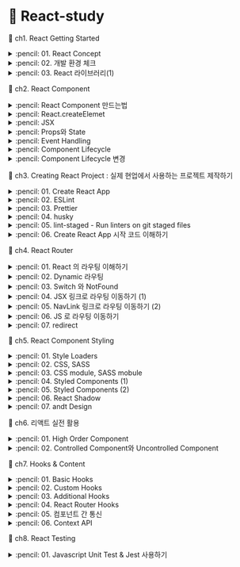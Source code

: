 # :sunflower: React-study

:open_file_folder: ch1. React Getting Started

<details>
<summary> :pencil: 01. React Concept  </summary>
<div markdown="1">

## 01. React Concept

### :pushpin: React 란 무엇일까?

> React 는 사용자 인터페이스(User Interface)를 만들기 위한 Javascript 라이브러리이다. <br>
> React 를 이해하기 위해 DOM(Document Object Model)을 알아야한다. <br>
> DOM 은 자바스크립트에서 HTML에 접근할 수 있도록 요소들을 객체화하여 사용할 수 있도록 한다.<br>
> DOM은 HTML이나 XML 문서의 interface 이다.

### :pushpin: Virtual DOM

가상 DOM은 DOM이 생성되기 전, 이전 상태 값과 수정사항을 비교하여 달라진 부분만 DOM 에게 한번에 전달하여 한번만 렌더링을 진행한다.

### :pushpin: Why virtual DOM?

- DOM 을 직접 제어하는 경우
  - 바뀐 부분만 정확히 바꿔야 한다.
- DOM을 직접 제어하지 않는 경우
  - 가상의 돔 트리를 사용해서,
  - 이전 상태를 비교하여,
  - 바뀐 부분을 찾아내서 자동으로 바꾼다.

### :pushpin: 컴포넌트

- React는 UI를 여러 컴포넌트로 만들어 사용하므로 재사용성이 높다.
- 프로젝트가 복잡해지더라도 코드 유지보수 및 관리에 용이하다.
</div>
</details>

<details>
<summary> :pencil: 02. 개발 환경 체크  </summary>
<div markdown="1">

## 필요한 개발환경

- Node.js
  - installer
  - nvm
- Browser (Chrome)
- Git
- VSCode
</div>
</details>

<details>
<summary> :pencil: 03. React 라이브러리(1)  </summary>
<div markdown="1">

## 리액트가 하는 일

리액트의 핵심 모듈 2개로 리액트가 하는 일 알아보기

### :one: 리액트 컴포넌트 => HTMLElement 연결하기

"만들어진 리액트 컴포넌트"를 실제 HTMLElement에 연결할 때 ReactDOM 라이브러리를 이용한다.

```js
import ReactDOM from "react-dom";
```

### :two: 리액트 컴포넌트 만들기

```js
import React from "react";
```

## 파일 생성 예제

### :one: 프로젝트 시작하기

```
$ npm init -y
$ npx serve
```

### :two: index.html 파일 생성

[CDN 링크](https://reactjs.org/docs/cdn-links.html)
위 사이트에 접속하여 링크를 body 부분에 추가해준다

- index.html

```html
<body>
  <script
    crossorigin
    src="https://unpkg.com/react@18/umd/react.development.js"
  ></script>
  <script
    crossorigin
    src="https://unpkg.com/react-dom@18/umd/react-dom.development.js"
  ></script>
</body>
```

</div>
</details>

:open_file_folder: ch2. React Component

<details>
<summary> :pencil: React Component 만드는법  </summary>
<div markdown="1">

## React Component 만드는법 - 2가지

### class 컴포넌트

```js
import React from "react";

// 정의
class ClassComponent extends React.Component {
  render() {
    // 항상 return 해주어야 한다.
    return <div>Hello</div>;
  }
}

// 사용
ReactDom.render(<ClassComponent />, document.querySelector("#root"));
```

### function 컴포넌트

```js
import React from "react";

// 정의 1
function FunctionComponent() {
  return <div>Hello</div>;
}
// 사용
ReactDOM.render(<FunctionComponent />, document.querySelector("#root"));

// 정의 2
const FunctionComponent = () => <div>Hello</div>;

// 사용
ReactDOM.render(<FunctionComponent />, document.querySelector("#root"));
```

</div>
</details>

<details>
<summary> :pencil: React.createElemet  </summary>
<div markdown="1">

## React.createElemet

사용형태

```js
React.createElemet(
  type, // 태그 이름 문자열 | 리액트 컴포넌트 | React.Fragment
  [props], // 리액트 컴포넌트에 넣어주는 데이터 객체
  [...children] // 자식으로 넣어주는 요소들
);
```

:one: 태그 이름 문자열 type

```html
<div id="root"></div>
<script type="text/javascript">
  ReactDOM.render(
    React.createElement("h1", null, `type 이 "태그 이름 문자열" 입니다.`),
    document.querySelector("#root")
  );
</script>
```

:two: 리액트 컴포넌트 type

```html
<div id="root"></div>
<script type="text/javascript">
  const Component = () => {
    return React.createElement("p", null, `type이 "React 컴포넌트" 입니다.`);
  };

  // <Component></Component> => <Component /> => <p>type이 "React 컴포넌트" 입니다.</p>
  ReactDOM.render(
    React.createElement(Component, null, null),
    document.querySelector("#root")
  );
</script>
```

:three: React.Fragment

```html
<div id="root"></div>
<script type="text/javascript">
  ReactDOM.render(
    React.createElement(
      React.Fragment,
      null,
      `type 이 "React Fragment" 입니다.`
    ),
    document.querySelector("#root")
  );
</script>
```

</div>
</details>

<details>
<summary> :pencil: JSX  </summary>
<div markdown="1">

## JSX

복잡한 코드를 순수하게 실행할 수 있는 자바스크립트로 변환하는 과정이 필요하다.<br>
JSX 문법으로 작성된 코드는 순수한 JavaScript로 컴파일 하여 사용한다. <br>
이는 `babel` 에 의해 진행된다.
[babel 사이트](https://babeljs.io/)
아래의 코드를 추가해주면 자동으로 변환한다.

```html
<script src="https://unpkg.com/@babel/standalone/babel.min.js"></script>

<div id="root"></div>
<script type="text/babel">
  ReactDOM.render(
    <div>
      <div>
        <h1>주제</h1>
        <ul>
          <li>React</li>
          <li>Vue</li>
        </ul>
      </div>
    </div>,
    document.querySelector("#root")
  );
</script>
```

### JSX를 사용하는 이유

- React.createElement VS JSX
  - JSX가 가독성이 엄청 좋음
- babel 과 같은 컴파일 과정에서 문법적 오류를 인지하기 쉬움

### JSX 문법

- 최상위 요소가 하나여야 합니다.
- 최상위 요소 리턴하는 경우, () 로 감싸야 합니다.
- 자식들을 바로 랜더링하고 싶으면, <>자식들</>를 사용합니다. => Fragment
- 자바스크립트 표현식을 사용하려면, {표현식} 를 이용합니다.
- if 문은 사용할 수 없습니다.
  - 삼항 연산자 혹은 &&를 사용합니다.
- style 을 이용해 인라인 스타일링이 가능합니다.
- class 대신 className 을 사용해 class 를 적용할 수 있습니다.
</div>
</details>

<details>
<summary> :pencil: Props와 State  </summary>
<div markdown="1">

## Props와 State

- Props는 컴포넌트 외부에서 컴포넌트에게 주는 데이터 입니다.
- State 는 컴포넌트 내부에서 변경할 수 있는 데이터 입니다.
- 둗다 변경이 발생하면, 랜더가 다시 일어날 수 있습니다.

## Render 함수

Props 와 State 를 바탕으로 컴포넌트를 그립니다. <br>
그리고 Props와 state가 변경되면, 컴포넌트를 다시 그립니다. <br>
컴포넌트를 그리는 방법을 기술하는 함수가 랜더합수 입니다.
![mainpage](img/props.png)

## Props

### :pushpin: 코드로 살펴보기

:one: function Component 이용하기

```html
<div id="root"></div>
<script type="text/babel">
  console.log(React);
  console.log(ReactDOM);

  // {message: '안녕하세요!!!'}
  function Component(props) {
    return (
      <div>
        <h1>{props.message} 이것은 함수로 만든 컴포넌트 입니다.</h1>
      </div>
    );
    // 출력: 안녕하세요!!! 이것은 함수로 만든 컴포넌트 입니다.
  }

  ReactDOM.render(
    <Component message="안녕하세요!!!" />,
    document.querySelector("#root")
  );
</script>
```

:two: class Component 이용하기

```html
<div id="root"></div>
<script type="text/babel">
  console.log(React);
  console.log(ReactDOM);

  class Component extends React.Component {
    render() {
      return (
        <div>
          <h1>{this.props.message} 이것은 클래스로 만든 컴포넌트 입니다.</h1>
        </div>
      );
    }
  }

  ReactDOM.render(
    <Component message="안녕하세요!!" />,
    document.querySelector("#root")
  );
</script>
```

- 기본값 지정해보기 1

```html
<div id="root"></div>
<script type="text/babel">
  console.log(React);
  console.log(ReactDOM);

  class Component extends React.Component {
    render() {
      return (
        <div>
          <h1>{this.props.message} 이것은 클래스로 만든 컴포넌트 입니다.</h1>
        </div>
      );
    }
  }

  Component.defaultProps = {
    message: "기본값",
  };

  ReactDOM.render(<Component />, document.querySelector("#root"));
</script>
```

- 기본값 지정해보기 2

```html
<div id="root"></div>
<script type="text/babel">
  console.log(React);
  console.log(ReactDOM);

  class Component extends React.Component {
    render() {
      return (
        <div>
          <h1>{this.props.message} 이것은 클래스로 만든 컴포넌트 입니다.</h1>
        </div>
      );
    }

    static defaultProps = {
      message: "기본값",
    };
  }

  ReactDOM.render(<Component />, document.querySelector("#root"));
</script>
```

함수에서도 사용 가능하다.

## State

- State 정의 방법 1: 항상 객체 형태로 선언해야함

```html
<div id="root"></div>
<script type="text/babel">
  console.log(React);
  console.log(ReactDOM);

  class Component extends React.Component {
    state = {
      count: 0,
    };
    render() {
      return (
        <div>
          <h1>{this.props.message} 이것은 클래스로 만든 컴포넌트 입니다.</h1>
          <p>{this.state.count}</p>
        </div>
      );
    }

    componentDidMount() {
      // 메서드 재정의
      setTimeout(() => {
        this.setState({
          count: this.state.count + 1,
        });
      }, 1000);
    }

    static defaultProps = {
      message: "기본값",
    };
  }

  ReactDOM.render(
    <Component message="기본값 아님" />,
    document.querySelector("#root")
  );
</script>
```

- State 정의 방법 2

```html
<div id="root"></div>
<script type="text/babel">
  console.log(React);
  console.log(ReactDOM);

  class Component extends React.Component {
    constructor(props) {
      super(props);

      // state 초기화
      this.state = { count: 0 };
    }

    render() {
      return (
        <div>
          <h1>{this.props.message} 이것은 클래스로 만든 컴포넌트 입니다.</h1>
          <p>{this.state.count}</p>
        </div>
      );
    }

    componentDidMount() {
      // 메서드 재정의
      setTimeout(() => {
        // this.setState({
        //     count: this.state.count + 1,
        // });
        this.setState((previousState) => {
          const newState = { count: previousState.count + 1 };
          return newState;
        });
      }, 1000);
    }

    static defaultProps = {
      message: "기본값",
    };
  }

  ReactDOM.render(
    <Component message="기본값 아님" />,
    document.querySelector("#root")
  );
</script>
```

</div>
</details>

<details>
<summary> :pencil: Event Handling  </summary>
<div markdown="1">

## Event Handling

- HTML DOM 에 클릭하면 이벤트가 발생하고, 발생하면 그에 맞는 병경이 일어나도록 해야합니다.
- JSX 에 이벤트를 설정할 수 있습니다.

```js
class Comp extends React.Component {
  render() {
    return (
      <div>
        <button
          onClick={() => {
            console.log("clicked");
          }}
        ></button>
      </div>
    );
  }
}
```

- camelCase 로만 사용할 수 있습니다.
  - onClick, onMouseEnter
- 이벤트에 연결된 자바스트립트 코드는 함수입니다.
  - 이벤트={함수} 와 같이 사용합니다.
- 실제 DOM 요소들에만 사용 가능합니다.
  - 리액트 컴포넌트에 사용하면, 그냥 props로 전달합니다.

### :pushpin: 코드 구현

- 함수로 구현

```html
<script type="text/babel">
  function Component() {
    return (
      <div>
        <button
          onClick={() => {
            console.log("clicked");
          }}
        >
          클릭
        </button>
      </div>
    );
  }

  ReactCOM.render(<Component />, document.querySelector("#root"));
</script>
```

- class로 구현

```html
<script type="text/babel">
  class Component extends React.Component {
    state = {
      count: 0,
    };
    render() {
      return (
        <div>
          <p>{this.state.count}</p>
          <button
            // onMouseEnter
            onClick={() => {
              console.log("clicked");
              this.setState((state) => ({
                ...state,
                count: state.count + 1,
              }));
            }}
          >
            클릭
          </button>
        </div>
      );
    }
  }

  ReactCOM.render(<Component />, document.querySelector("#root"));
</script>
```

- 위 코드 `method` 로 분리하기 1

```html
<script type="text/babel">
  class Component extends React.Component {
    state = {
      count: 0,
    };
    constructor(props) {
      super(props);

      this.click = this.click.bind(this);
    }
    render() {
      return (
        <div>
          <p>{this.state.count}</p>
          <button onClick={this.click}>클릭</button>
        </div>
      );
    }
    click() {
      console.log("clicked");
      this.setState((state) => ({
        ...state,
        count: state.count + 1,
      }));
    }
  }

  ReactCOM.render(<Component />, document.querySelector("#root"));
</script>
```

- 위 코드 `method` 로 분리하기 2

```html
<script type="text/babel">
  class Component extends React.Component {
    state = {
      count: 0,
    };
    render() {
      return (
        <div>
          <p>{this.state.count}</p>
          <button onClick={this.click}>클릭</button>
        </div>
      );
    }
    click = () => {
      console.log("clicked");
      this.setState((state) => ({
        ...state,
        count: state.count + 1,
      }));
    };
  }

  ReactCOM.render(<Component />, document.querySelector("#root"));
</script>
```

</div>
</details>

<details>
<summary> :pencil: Component Lifecycle  </summary>
<div markdown="1">

## Component Lifecycle

리액트 컴포넌트는 탄생부터 죽음까지 여러지점에서 개발자가 작업이 가능하도록 메서드를 오버라이딩 할 수 있게 해준다.

### :one: Component 생성 및 마운트

- constructor
- componentWillMount
- render(최초 렌더)
- componentDidMount

```html
<script type="text/babel">
  class App extends React.component {
    state = {
      age: 23,
    };
    constructor(props) {
      super(props);

      console.log("constructor", props);
    }
    render() {
      console.log("render");
      return (
        <div>
          <h2>
            Hello {this.props.name} - {this.state.age}
          </h2>
        </div>
      );
    }
    componentWillMount() {
      console.log("componentWillMount");
    }
    conmonentDidMount() {
      console.log("componentDidMount");

      setInterval(() => {
        console.log("setInterval");
        this.setState((state) => ({ ...state, age: state.age }));
      }, 1000);
    }
  }

  ReactDOM.render(<App name="Mark" />, document.querySelector("#root"));
</script>
```

### :two: Component props, state 변경

- componentWillReceiveProps
  - props 를 새로 지정했을 때 바로 호출됩니다.
  - 여기는 state 의 변경에 반응하지 않습니다.
    - 여기서 props 의 값에 따라 state 를 변경해야 한다면,
      - setState 를 이용해 state 를 변경합니다.
      - 그러면 다음 이벤트로 각각 가는 것이 아니라 한번에 변경됩니다.
- shouldComponentUpdate
  - props 만 변경되어도 실행됩니다.
  - state 만 변경되어도 실행됩니다.
  - props & state 둘다 변경되어도 실행됩니다.
  - newProps 와 new State 를 인자로 해서 호출합니다.
  - return type 이 boolean 입니다.
    - true 면 render
    - false 면 render 가 호출되지 않습니다.
    - 이 함수를 구현하지 않으면, 디폴트는 true 입니다.
- componentWillUpdate
  - 컴포넌트가 재 렌더링 되기 직접에 불립니다.
  - 여기선 setState 같은 것을 사용하면 안됩니다.
- <b>render</b>
- componentDidUpdate
  - 컴포넌트가 재 렌더링을 마치면 불립니다.

```html
<script type="text/babel">
  class App extends React.component {
    state = {
      age: 23,
    };
    interval = 0;
    constructor(props) {
      super(props);

      console.log("constructor", props);
    }
    render() {
      console.log("render");
      return (
        <div>
          <h2>
            Hello {this.props.name} - {this.state.age}
          </h2>
        </div>
      );
    }
    componentWillMount() {
      console.log("componentWillMount");
    }
    conmonentDidMount() {
      console.log("componentDidMount");

      this.interval = setInterval(() => {
        // console.log("setInterval");
        this.setState((state) => ({ ...state, age: state.age }));
      }, 1000);
    }
    componentWillReceiveProps() {
      console.log("componentWillReceiveProps", nextProps);
    }
    shouldComponentUpdate() {
      console.log("shouldComponentUpdate", nextProps, nextState);

      return true;

      // return 을 해주어야 한다.
      // return true; 함수가 끝나면 바로 render 할 준비를 한다.
      // return false; 다음 단계로 넘어가지 않기 때문에 render를 하지 않는다. 그러므로 false 를 해놓으면 효율적으로 render를 처리할 수 있다.
    }
    componentWillUpdate(nextProps, nextState) {
      console.log("componentWillUpdate", nextProps, nextState);
    }

    // render 가 시작
    componentDidUpdate(prevProps, prevState) {
      console.log("componentDidUpdate", prevProps, prevState);
    }

    componentWillUnmpunt() {
      clearInterval(this.interval);
    }
  }

  ReactDOM.render(<App name="Mark" />, document.querySelector("#root"));
</script>
```

### :three: Component 언마운트

- componentWillUnmpunt

</div>
</details>

<details>
<summary> :pencil: Component Lifecycle 변경 </summary>
<div markdown="1">

### :one: Component 생성 및 마운트

- construtcor
- ~~componentWillMound~~ => getDerivedStateFromProps
- render
- componentDidMount

### :two: Component props, state 변경

- ~~componentWillReceiveProps~~ => getDerivedStateFromProps
- shouldComponentUpdate
- render
- ~~componentWillUpdate~~ => getSnapshotBeforeUpdate
- componentDidUpdate

```html
<script type="text/babel">
  const i = 0;
  class Appp extends React.Component {
      state = { list: [] };

      render() {
          return (
              <div id="list" style={{height: 100, overflow: "scroll"}}>
                  {this.state.lsit.map((i) => {
                      return <div>{i}</div>
                  })}
              </div>
          );
      }

      componentDidMount() {
          setInterval(() => {
              this.setState((state) => ({
                  list: [..state.list, i++],
              }));
          }, 1000);
      }

      getSnapshotBeforUpdate(prevProps, prevState) {
          if(prevState.list.length === this.state.list.length) return null; // 차이가 있으면 저장할 필요 없음
          const list = document.querySelector('#list');
          return list.scrollHeight - list.scrollTop; // snap 샷으로 저장해줌
      }

      componentDidUpdate(prevProps, prevState, snapshot) {
          console.log(snapshot); // list.scrollHeight - list.scrollTop 결과값 출력
          if (snapshot === null) return;
          const list = document.querySelector('#list');
          list.scrollTop = list.scrollHeight - snapshot; // 마지막 내용이 업데이트 되면 스크롤이 자동으로 내려감
      }
  }

  ReactDOM.render(<App name="Mark" />, document.querySelector('#root'));
</script>
```

### :pushpin: component 에러 캐치

- componentDidCatch

```html
<script type="text/babel">
  const i = 0;
  class Appp extends React.Component {
    state = {
      hasError: false,
    };
    render() {
      if (this.state.hasError) {
        return <div>예상치 못한 에러가 발생했습니다.</div>;
      }
      return <WebService />;
    }

    // WebService 에서 에러가 발생하는 것을 알아차리는 곳
    componentDidCatch(error, info) {
      this.setState({ hasError: true });
    }
  }

  ReactDOM.render(<App name="Mark" />, document.querySelector("#root"));
</script>
```

</div>
</details>

:open_file_folder: ch3. Creating React Project : 실제 현업에서 사용하는 프로젝트 제작하기

<details>
<summary> :pencil: 01. Create React App  </summary>
<div markdown="1">

## 사이트 접속하기

[CRA](https://create-react-app.dev)

- Facebook 의 오픈소스 이다.
- React 도 facebook 에서 시작했다.
- 그러므로 공식적인 tool 이라고 봐도 무방하다.
  ![mainpage](img/CRA.png)

## 명령어 살펴보기

### npx

npm 5.2.0 이상부터 함께 설치된 커맨드라인 명령어

## 프로젝트 시작하기

### :one: 프로젝트 만들기

- node 기반의 프로젝트를 생성한다.

```
npx create-react-app 프로젝트 이름
```

```
npx create-react-app tic-tac-toe
```

### :two: 프로젝트 접속

- 프로젝트 생성 후 사이트로 확인하면 기본 세팅된 페이지가 나온다.

```
npm start
```

![react start](img/ReactStart.png)

### :three:

작업을 다 끝냈다면 최종적으로 배포할 준비를 해야한다.<br>

### npm start

- react-scripts start
- Starting the development server...

### npm run build

- react-scripts build
- Creacting an optimized production build...

```
npm run build
```

이 코드를 사용하면 컴파일을 실행하게 된다. <br>
컴파일 후 새로운 파일을 만들어 작은 파일로 관리한다.<br>
생성된 파일을 실행하려면 아래의 코드를 사용하면 된다.<br>

### npm install server -g

- server 라는 패키지를 전역으로 설치합니다.
- server 명령어를 -s 옵션으로 build 폴더를 지정하여 실행합니다.
  - -s 옵션은 어떤 라우팅으로 요청해도 index.html 을 응답하도록 합니다.

```
npm install server -g
server -s build
```

```
npx serve -s build
```

개발 모드와 똑같은 결과로 사이트에 출력될 것이다.<br>
다만, 코드가 간단하게 작성되어 있다는 차이점이 있다.<br>
개발할 때 코드를 수정하면 자동으로 build 가 수정된다.<br>

### npm test

- react-scripts test
- Jest 를 통해 test code 를 실햅합니다.

```
npm test
```

creact-react-app 을 사용하지 않기 위해서는 아래의 코드를 comand 창에 입력한다.<br>

### npm run eject

- react-scripts eject

```
npm run eject
```

eject 를 이용하면, cra 로 만든 프로젝트에서 cra를 제거한다. <br>
이는 돌이킬 수 없기 때문에 결정하기 전에 신중해야 한다.<br>
보통 cra 내에서 해결이 안되는 설정을 추가해야할 때 한다.

- react-scripts 는 사라집니다.
- 드러내지 않고 cra 에 의해 사용되던 각종 패키지가 package.json 에 나타난다.
- Jest, Babel, ESLint 설정이 추가된다.
- 각종 설정 파일이 config 폴더에 생성된다.
</div>
</details>

<details>
<summary> :pencil: 02. ESLint  </summary>
<div markdown="1">

## ESLint

creact app 으로 설치하면 기본적으로 설치된다. <br>
ESLint 는 react 프로젝트에서만 사용하는 것이 아니라 모든 js 프로젝트에서 사용된다.

## ESLint test

### :one: 기본 개념

```
$ mkdir eslint-test
$ cd .\eslint-test\
$ npm init -y
$ npm i eslint -D // 라이브러리 설치
$ npx eslint --init // 설치된 eslint 초기화
```

.eslintrc.js 파일이 생기는 것을 확인할 수 있다.

- "rules" 부분에 추가하고자 하는 내용을 추가한다.
- 홈페이지에 확인하면 더 많은 기능이 있다.

```js
module.exports = {
  env: {
    browser: true,
    es2021: true,
  },
  extends: "eslint:recommended",
  overrides: [],
  parserOptions: {
    ecmaVersion: "latest",
  },
  rules: {
    semi: ["error", "always"], // 세미콜론을 안찍으면 문제가 생김
  },
};
```

위의 코드를 적고 제대로 동작하는지 확인하려면 아래의 코드를 실행한다.

```
npx eslint index.js
```

오류가 발생했을 때 코드를 고치고 싶다면 아래의 명령어를 사용하면 된다.

```
npx eslint index.js --fix
```

### :two: create react 로 설치된 프로젝트에서의 사용법

### :pushpin: package.json

- .eslintrc.js 파일의 항목들이 아래의 코드로 작성되어 들어간다.

```json
  "eslintConfig": {
    "extends": [
      "react-app",
      "react-app/jest"
    ]
  },
```

내용을 추가하고 싶은 경우 rules 를 추가해주면 된다.

```json
  "eslintConfig": {
    "extends": [
      "react-app",
      "react-app/jest"
    ],
    "rules": {
        "semi": ["error", "always"],
    }
  },
```

</div>
</details>

<details>
<summary> :pencil: 03. Prettier  </summary>
<div markdown="1">

## Prettier

<b>An opinionated code formatter</b><br>
Prettier 에서 불필요하거나, Prettier 와 충돌할 수 있는 모든 규칙은 끈다. <br>
이 구성은 규칙을 끄기만 하기 때문에 다른 설정과 함께 사용하는 것이 좋다.

## Prettier test

```
$ mkdir prettier-test
$ cd .\prettier-test\
$ npm init -y
$ npm i prettier -D
```

### :pushpin: index.js

```js
console.log("Hello");
```

### :pushpin: cmd

- 코드가 잘못된 경우 올바른 코드를 알려준다.

```
npx prettier index.js
// 결과: console.log("Hello");
```

- 아래의 코드를 실행하면 자동으로 변환해준다.

```
npx prettier index.js --write
```

</div>
</details>

<details>
<summary> :pencil: 04. husky  </summary>
<div markdown="1">

## husky

- Git hooks made easy

## husky test

### cmd

```
$ mkdir husky-test
$ cd .\husky-test\
$ npm init -y
$ git init
$ npm i husky -D
$ npx husky install
```

### package.json

아래의 코드와 같이 수정하기

```json
{
  "name": "husky-test",
  "version": "1.0.0",
  "description": "",
  "main": "index.js",
  "scripts": {
    "prepare": "husky install",
    "test": "echo \"Error: no test specified\" && exit 1"
  },
  "keywords": [],
  "author": "",
  "license": "ISC",
  "devDependencies": {
    "husky": "^8.0.1"
  }
}
```

### cmd

```
$ npx husky add .husky/pre-commit "npm test"
```

이렇듯 husky 를 사용하면 commit 이 되기 직전에 모든 코드를 살펴볼 수 있다.

</div>
</details>

<details>
<summary> :pencil: 05. lint-staged - Run linters on git staged files </summary>
<div markdown="1">

## lint-staged

### cmd

```
$ cd tic-tac-toe/
$ npm i husky -D
$ npx husky install
```

### package.json

```json
    "scripts": {
        "prepare": "husky install",
        "start": "react-scripts start",
        "build": "react-scripts build",
        "test": "react-scripts test",
        "eject": "react-scripts eject"
    },
    "lint-staged": {
        "**/*.js": [
        "eslint --fix",
        "prettier --write",
        "git add"
        ]
    },
```

### cmd

```
$ npx husky add .husky/pre-commit "lint-staged"
$ npm i lint-staged -D
$ npm i prettier -D
```

</div>
</details>

<details>
<summary> :pencil: 06. Create React App 시작 코드 이해하기 </summary>
<div markdown="1">

[ReactDevelopTools 설치](https://chrome.google.com/webstore/detail/react-developer-tools/fmkadmapgofadopljbjfkapdkoienihi?hl=ko)

</div>
</details>

:open_file_folder: ch4. React Router

<details>
<summary> :pencil: 01. React 의 라우팅 이해하기 </summary>
<div markdown="1">

## SPA

### Single Page Application

![spa](img/spa.png)

- 서버로부터 전체를 받아온 후에 browser 에서 어떤걸 받아올지 결정한다.
- 서버로부터 각각의 페이지를 요청하는 것과 다르게 한번에 받아오고 url 에서 필요한 부분만 보여준다.

### SPA 라우팅 과정

1. 브라우저에서 최초에 '/' 경로로 요청하면,
2. React Web App 을 내려준다.
3. 내려받은 React App 에서 '/' 경로에 맞는 컴포넌트를 보여준다.
4. React App 에서 다른 페이지로 이동하는 동작을 수행하면,
5. 새로운 경로에 맞는 컴포넌트를 보여준다.

<br>
이러한 일을 해주는 패키지가 <b>react router</b>이다.

### 설치방법

```
npm i react-router-dom
```

- cra 에 기본 내장된 패키지가 아니다.
- react-router-dom 은 facebook 의 공시 패키지는 아니다.
- 가장 대표적인 라우팅 패키지이다.

### 프로젝트 시작하기

```
$ npx create-react-app react-router-example
$ cd react-router-example/
$ npm install react-router-dom
```

### src/App.js

```js
import { BrowserRouter, Route } from "react-router-dom";
import Home from "./pages/Home";
import Profile from "./pages/Profile";
import About from "./pages/About";

function App() {
  return (
    <BrowserRouter>
      <Route path="/" exact component={Home} />
      <Route path="/profile" component={Profile} />
      <Route path="/about" component={About} />
    </BrowserRouter>
  );
}

export default App;
```

- Route 컴포넌트에 경로(path) 와 컴포넌트(componet) 를 성정하여 나열해준다.
- BrowserRouter 로 Route 들을 감싸준다.
- 브라우저에서 요청한 경로에 Route 의 path 가 들어있으면 해당 component 를 보여준다.

### 에러가 발생하여 출력이 안 될 경우

<b>버전 수정하기</b>

```
npm install react-router-dom@5.3.0
```

</div>
</details>

<details>
<summary> :pencil: 02. Dynamic 라우팅 </summary>
<div markdown="1">

## Dynamic 라우팅

동적으로 처리하여 component 보여주기

### /scr/App.js

```js
import { BrowserRouter, Route } from "react-router-dom";
import Home from "./pages/Home";
import Profile from "./pages/Profile";
import About from "./pages/About";

function App() {
  return (
    <BrowserRouter>
      <Route path="/" exact component={Home} />
      <Route path="/profile" exact component={Profile} />
      <Route path="/profile/:id" component={Profile} />
      <Route path="/about" component={About} />
    </BrowserRouter>
  );
}

export default App;
```

### /src/Profile.jsx

```jsx
export default function Profile(props) {
  const id = props.match.params.id;
  console.log(id, typeof id);
  // typeof id = string
  return (
    <div>
      <h2>Profile 페이지입니다.</h2>
      {id && <p>id 는 {id} 입니다.</p>}
    </div>
  );
}
```

## ?key/value

### :one: 브라우저에 내장되어 있는 객체로 접근하기

#### About.js

```js
export default function About(props) {
  console.log(props);
  const searchParams = props.location.search;
  console.log(searchParams);
  const obj = new URLSearchParams(searchParams);
  console.log(obj.get("name"));
  return <div>About 페이지입니다.</div>;
}
```

### :two: 라이브러리 사용하기

#### comand

```
npm  i query-string
```

#### About.jsx

```jsx
import queryString from "query-string";

export default function About(props) {
  const searchParams = props.location.search;
  console.log(searchParams);
  const query = queryString.parse(searchParams);
  console.log(query);
  return (
    <div>
      <h2>About 페이지입니다.</h2>
      {query.name && <p>name 은 {query.name} 입니다.</p>}
    </div>
  );
}
```

</div>
</details>

<details>
<summary> :pencil: 03. Switch 와 NotFound </summary>
<div markdown="1">

## Switch

- 여러 Route 중 순서대로 먼저 맞는 하나만 보여준다.
- exact 를 뺄 수 있는 로직을 만들 수 있다.
- 가장 마지막에 어디 path 에도 맞지 않으면 보여지는 컴포넌트를 설정하여, "Not Found" 페이지를 만들 수 있다.

### App.js

```js
import { BrowserRouter, Route, Switch } from "react-router-dom";
import Home from "./pages/Home";
import Profile from "./pages/Profile";
import About from "./pages/About";
import NotFound from "./pages/NotFound.jsx";

function App() {
  return (
    <BrowserRouter>
      <Switch>
        <Route path="/profile/:id" component={Profile} />s
        <Route path="/profile" component={Profile} />
        <Route path="/about" component={About} />
        <Route path="/" exact component={Home} />
        <Route component={NotFound} />
      </Switch>
    </BrowserRouter>
  );
}

export default App;
```

### NotFound.jsx

```jsx
export default function NotFound() {
  return <div>페이지를 찾을 수 없습니다.</div>;
}
```

</div>
</details>

<details>
<summary> :pencil: 04. JSX 링크로 라우팅 이동하기 (1) </summary>
<div markdown="1">

# JSX 링크로 라우팅 이동하기

리액트 애플리케이션 내부에서 이동하는 벙법

## 원래 코드

```js
import { BrowserRouter, Route, Switch, Link } from "react-router-dom";
import Home from "./pages/Home";
import Profile from "./pages/Profile";
import About from "./pages/About";
import NotFound from "./pages/NotFound.jsx";

function App() {
  return (
    <BrowserRouter>
      <a href="/">Home</a>
      <Switch>
        <Route path="/profile/:id" component={Profile} />
        <Route path="/profile" component={Profile} />
        <Route path="/about" component={About} />
        <Route path="/" exact component={Home} />
        <Route component={NotFound} />
      </Switch>
    </BrowserRouter>
  );
}

export default App;
```

## Link 사용

- 새로고침 안함

```js
import { BrowserRouter, Route, Switch, Link } from "react-router-dom";
import Home from "./pages/Home";
import Profile from "./pages/Profile";
import About from "./pages/About";
import NotFound from "./pages/NotFound.jsx";

function App() {
  return (
    <BrowserRouter>
      <Link to="/">Home</Link>
      <Switch>
        <Route path="/profile/:id" component={Profile} />
        <Route path="/profile" component={Profile} />
        <Route path="/about" component={About} />
        <Route path="/" exact component={Home} />
        <Route component={NotFound} />
      </Switch>
    </BrowserRouter>
  );
}

export default App;
```

## Link 사용 - 안에서 여러 경로 이용

### src/App.js

```js
import { BrowserRouter, Route, Switch } from "react-router-dom";
import Home from "./pages/Home";
import Profile from "./pages/Profile";
import About from "./pages/About";
import NotFound from "./pages/NotFound";
import Links from "./components/Links";

function App() {
  return (
    <BrowserRouter>
      <Links />
      <Switch>
        <Route path="/profile/:id" component={Profile} />
        <Route path="/profile" component={Profile} />
        <Route path="/about" component={About} />
        <Route path="/" exact component={Home} />
        <Route component={NotFound} />
      </Switch>
    </BrowserRouter>
  );
}

export default App;
```

### src/components/Links.jsx

```jsx
import { Link } from "react-router-dom";

export default function Links() {
  return (
    <ul>
      <li>
        <Link to="/">Home</Link>
      </li>
      <li>
        <Link to="/profile">Profile</Link>
      </li>
      <li>
        <Link to="/profile/1">Profile/1</Link>
      </li>
      <li>
        <Link to="/about">About</Link>
      </li>
      {/* <li>
        <Link to="/about?name=mark">About?name=mark</Link>
      </li> */}
    </ul>
  );
}
```

</div>
</details>

<details>
<summary> :pencil: 05. NavLink 링크로 라우팅 이동하기 (2) </summary>
<div markdown="1">

## NavLink 링크로 라우팅 이동하기

- import {NavLink} from 'react-router-dom';
- activeClassName, activeStyle 처럼 active 상태에 대한 스타일 지정이 가능하다.
- Route 의 path 처럼 동작하기 때문에 exact 가 있다.

### src/App.js

```js
import { BrowserRouter, Route, Switch } from "react-router-dom";
import Home from "./pages/Home";
import Profile from "./pages/Profile";
import About from "./pages/About";
import NotFound from "./pages/NotFound";
import Links from "./components/Links";
import NavLinks from "./components/NavLinks";

function App() {
  return (
    <BrowserRouter>
      <Links />
      <NavLinks />
      <Switch>
        <Route path="/profile/:id" component={Profile} />
        <Route path="/profile" component={Profile} />
        <Route path="/about" component={About} />
        <Route path="/" exact component={Home} />
        <Route component={NotFound} />
      </Switch>
    </BrowserRouter>
  );
}

export default App;
```

### src/component/NavLinks.jsx

```jsx
import { NavLink } from "react-router-dom";

const activeStyle = { color: "green" };

export default function NavLinks() {
  return (
    <ul>
      <li>
        <NavLink to="/" exact activeStyle={activeStyle}>
          Home
        </NavLink>
      </li>
      <li>
        <NavLink to="/profile" exact activeStyle={activeStyle}>
          Profile
        </NavLink>
      </li>
      <li>
        <NavLink to="/profile/1" activeStyle={activeStyle}>
          Profile/1
        </NavLink>
      </li>
      <li>
        <NavLink
          to="/about"
          activeStyle={activeStyle}
          isActive={(match, location) => {
            console.log(location);
            return match !== null && location.search === "";
          }}
        >
          About
        </NavLink>
      </li>
      <li>
        <NavLink
          to="/about?name=mark"
          activeStyle={activeStyle}
          isActive={(match, location) => {
            console.log(location);
            return match !== null && location.search === "?name=mark";
          }}
        >
          About?name=mark
        </NavLink>
      </li>
    </ul>
  );
}
```

</div>
</details>

<details>
<summary> :pencil: 06. JS 로 라우팅 이동하기 </summary>
<div markdown="1">

## :one:

아래의 코드를 사용할 경우 하위에 함수가 있을 때 오류가 발생할 수 있다.

### App.js

```js
import { BrowserRouter, Route, Switch } from "react-router-dom";
import Home from "./pages/Home";
import Profile from "./pages/Profile";
import About from "./pages/About";
import NotFound from "./pages/NotFound";
import Links from "./components/Links";
import NavLinks from "./components/NavLinks";
import Login from "./pages/Login";

function App() {
  return (
    <BrowserRouter>
      <Links />
      <NavLinks />
      <Switch>
        <Route path="/login" component={Login} />
        <Route path="/profile/:id" component={Profile} />
        <Route path="/profile" component={Profile} />
        <Route path="/about" component={About} />
        <Route path="/" exact component={Home} />
        <Route component={NotFound} />
      </Switch>
    </BrowserRouter>
  );
}

export default App;
```

### Login.jsx

```jsx
import LoginButton from "../components/LoginButton";
export default function Login(props) {
  return (
    <div>
      <h2>Login 페이지 입니다.</h2>
      <LoginButton {...props} />
    </div>
  );
}
```

### LoginButton.jsx

```jsx
export default function LoginButton(props) {
  console.log(props);
  function login() {
    setTimeout(() => {
      props.history.push("/");
    }, 1000);
  }
  return <button onClick={login}>로그인하기</button>;
}
```

## :two: props 사용하지 않고 구현 - HOC 사용하기

위에서 발생하는 문제를 해결할 수 있다.

### Login.jsx

```jsx
import LoginButton from "../components/LoginButton";
export default function Login() {
  return (
    <div>
      <h2>Login 페이지 입니다.</h2>
      <LoginButton />
    </div>
  );
}
```

### LoginButton.jsx

```jsx
import { withRouter } from "react-router-dom";

export default withRouter(function LoginButton(props) {
  console.log(props);
  function login() {
    setTimeout(() => {
      props.history.push("/");
    }, 1000);
  }
  return <button onClick={login}>로그인하기</button>;
});
```

</div>
</details>

<details>
<summary> :pencil: 07. redirect </summary>
<div markdown="1">

## Redirect

```js
import { Redirect } from "react-router-dom";

// jsx
<Redirect to="" />;
```

## 코드로 살펴보기

### App.js

```js
import { BrowserRouter, Redirect, Route, Switch } from "react-router-dom";
import Home from "./pages/Home";
import Profile from "./pages/Profile";
import About from "./pages/About";
import NotFound from "./pages/NotFound";
import Links from "./components/Links";
import NavLinks from "./components/NavLinks";
import Login from "./pages/Login";

const isLogin = false;

function App() {
  return (
    <BrowserRouter>
      <Links />
      <NavLinks />
      <Switch>
        <Route
          path="/login"
          render={() => (isLogin ? <Redirect to="/" /> : <Login />)}
        />
        <Route path="/profile/:id" component={Profile} />
        <Route path="/profile" component={Profile} />
        <Route path="/about" component={About} />
        <Route path="/" exact component={Home} />
        <Route component={NotFound} />
      </Switch>
    </BrowserRouter>
  );
}

export default App;
```

</div>
</details>

:open_file_folder: ch5. React Component Styling

<details>
<summary> :pencil: 01. Style Loaders </summary>
<div markdown="1">

## Style Loaders

- babel config: 어떤 문법을 번역할건지 설정
- wepack: 파일 확장자에 맞는 loader 에게 위임

### 프로젝트 시작하기

```
$ npx create-react-app style-loaders-example
$ cd style-loaders-example/
```

### config/webpack.comfig.js 생성

```
$ npm run eject
```

## CSS (webpack.config.js)

```js
// "postcss" loader applies autoprefixer to our CSS.
// "css" loader resolves paths in CSS and adds assets as dependencies.
// "style" loader turns CSS into JS modules that inject <style> tags.
// In production, we use MiniCSSExtractPlugin to extract that CSS
// to a file, but in development "style" loader enables hot editing
// of CSS.
// By default we support CSS Modules with the extension .module.css
{
  test: cssRegex,
  exclude: cssModuleRegex,
  use: getStyleLoaders({
    importLoaders: 1,
    sourceMap: isEnvProduction
      ? shouldUseSourceMap
      : isEnvDevelopment,
    modules: {
      mode: 'icss',
    },
  }),
  // Don't consider CSS imports dead code even if the
  // containing package claims to have no side effects.
  // Remove this when webpack adds a warning or an error for this.
  // See https://github.com/webpack/webpack/issues/6571
  sideEffects: true,
},
```

<br>

```js
import "./App.css";
```

## CSS Module (webpack.config.js)

```js
// Adds support for CSS Modules (https://github.com/css-modules/css-modules)
// using the extension .module.css
{
  test: cssModuleRegex,
  use: getStyleLoaders({
    importLoaders: 1,
    sourceMap: isEnvProduction
      ? shouldUseSourceMap
      : isEnvDevelopment,
    modules: {
      mode: 'local',
      getLocalIdent: getCSSModuleLocalIdent,
    },
  }),
},
```

<br>

```js
import styles from "./App.modules.css";
```

## Sass (webpack.config.js)

```js
// Opt-in support for SASS (using .scss or .sass extensions).
// By default we support SASS Modules with the
// extensions .module.scss or .module.sass
{
  test: sassRegex,
  exclude: sassModuleRegex,
  use: getStyleLoaders(
    {
      importLoaders: 3,
      sourceMap: isEnvProduction
        ? shouldUseSourceMap
        : isEnvDevelopment,
      modules: {
        mode: 'icss',
      },
    },
    'sass-loader'
  ),
  // Don't consider CSS imports dead code even if the
  // containing package claims to have no side effects.
  // Remove this when webpack adds a warning or an error for this.
  // See https://github.com/webpack/webpack/issues/6571
  sideEffects: true,
},
```

<br>

```js
import "./App.scss";
import "./App.sass";
```

## Sass Module (webpack.config.js)

```js
// Adds support for CSS Modules, but using SASS
// using the extension .module.scss or .module.sass
{
  test: sassModuleRegex,
  use: getStyleLoaders(
    {
      importLoaders: 3,
      sourceMap: isEnvProduction
        ? shouldUseSourceMap
        : isEnvDevelopment,
      modules: {
        mode: 'local',
        getLocalIdent: getCSSModuleLocalIdent,
      },
    },
    'sass-loader'
  ),
},
```

<br>

```js
import styles from "./App.module.scss";
import styles from "./App.module.sass";
```

</div>
</details>

<details>
<summary> :pencil: 02. CSS, SASS </summary>
<div markdown="1">

## CSS, SASS

### App.css

```css
.App {
  text-align: center;
}

.App .logo {
  height: 40vmin;
  pointer-events: none;
}

@media (prefers-reduced-motion: no-preference) {
  .App .logo {
    animation: App-logo-spin infinite 20s linear;
  }
}

.App .header {
  background-color: #282c34;
  min-height: 100vh;
  display: flex;
  flex-direction: column;
  align-items: center;
  justify-content: center;
  font-size: calc(10px + 2vmin);
  color: white;
}

.App .link {
  color: #61dafb;
}

@keyframes App-logo-spin {
  from {
    transform: rotate(0deg);
  }
  to {
    transform: rotate(360deg);
  }
}
```

### App.scss

```scss
.App {
  text-align: center;

  .logo {
    height: 40vmin;
    pointer-events: none;
  }

  @media (prefers-reduced-motion: no-preference) {
    .logo {
      animation: App-logo-spin infinite 20s linear;
    }
  }

  .header {
    background-color: #282c34;
    min-height: 100vh;
    display: flex;
    flex-direction: column;
    align-items: center;
    justify-content: center;
    font-size: calc(10px + 2vmin);
    color: white;
  }

  .link {
    color: #61dafb;
  }

  @keyframes App-logo-spin {
    from {
      transform: rotate(0deg);
    }
    to {
      transform: rotate(360deg);
    }
  }
}
```

</div>
</details>

<details>
<summary> :pencil: 03. CSS module, SASS mobule </summary>
<div markdown="1">

## CSS module, SASS mobule

### ./App.module.css

- 실제 코드를 변환하여 스타일에 추가한다.
- 원래 클래스 이름에서 변경된 클래스 이름으로 import 한다.

## 분리된 형태로 사용하기

### src/App.js

```js
import logo from "./logo.svg";
// import "./App.css";
// import "./App.scss";
import styles from "./App.module.css";
import Button from "./components/Button";

// console.log(styles);
// {
//   App:"App_App__ukQSn"
//   App-logo-spin: "App_App-logo-spin__nRPNK"
//   header: "App_header__aHZhc"
//   link: "App_link__RirLq"
//   logo: "App_logo__J8xc0"
// }

function App() {
  return (
    <div className={[styles["App"]]}>
      <header className={[styles["header"]]}>
        <img src={logo} className={[styles["logo"]]} alt="logo" />
        <p>
          Edit <code>src/App.js</code> and save to reload.
        </p>
        <Button>Button</Button>
      </header>
    </div>
  );
}

export default App;
```

### Button.jsx

```jsx
import styles from "./Button.module.css";

const Button = (props) => <button className={styles["button"]} {...props} />;

export default Button;
```

### src/component/Button.module.css

```css
.button {
  background: transparent;
  border-radius: 3px;
  border: 2px solid palevioletred;
  color: palevioletred;
  margin: 0 1em;
  padding: 0.25em 1em;
  font-size: 20px;
}
```

## loading 추가

### Button.jsx

```jsx
import React from "react";
import styles from "./Button.module.css";

class Button extends React.Component {
  state = {
    loading: false,
  };
  render() {
    return (
      <button
        onClick={this.startLoading}
        className={
          this.state.loading
            ? `${styles["button"]} ${styles["loading"]}`
            : styles["button"]
        }
        {...this.props}
      />
    );
  }

  startLoading = () => {
    this.setState({
      loading: true,
    });
    setTimeout(() => {
      this.setState({
        loading: false,
      });
    }, 1000);
  };
}

export default Button;
```

### src/component/Button.module.css

```css
.button {
  background: transparent;
  border-radius: 3px;
  border: 2px solid palevioletred;
  color: palevioletred;
  margin: 0 1em;
  padding: 0.25em 1em;
  font-size: 20px;
}

.loading {
  border: 2px solid grey;
  color: grey;
}
```

## loading 추가 - classname 이용

### 개발 서버

```
npm i classnames
```

### classNames

```js
console.log(classNames("foo", "bar"));
console.log(classNames("foo", "bar", "baz"));

console.log(classNames({ foo: true }, { bar: false }));
console.log(classNames(null, false, "bar", undefined, 0, 1, { baz: null }, ""));
console.log(classNames(styles["button"], styles["loading"]));
```

### Button.jsx

```jsx
import React from "react";
import styles from "./Button.module.css";
import classNames from "classnames";

class Button extends React.Component {
  state = {
    loading: false,
  };
  render() {
    return (
      <button
        onClick={this.startLoading}
        className={classNames(styles["button"], {
          loading: this.state.loading,
        })}
        {...this.props}
      />
    );
  }

  startLoading = () => {
    this.setState({
      loading: true,
    });
    setTimeout(() => {
      this.setState({
        loading: false,
      });
    }, 1000);
  };
}

export default Button;
```

## loading 추가 - classname 이용 + bind 추가

### Button.jsx

```jsx
import React from "react";
import styles from "./Button.module.css";
import classNames from "classnames/bind";

const cx = classNames.bind(styles);

console.log(cx("button", "loading"));

class Button extends React.Component {
  state = {
    loading: false,
  };

  render() {
    const { loading } = this.state;

    return (
      <button
        onClick={this.startLoading}
        className={cx("button", { loading })}
        {...this.props}
      />
    );
  }

  startLoading = () => {
    this.setState({
      loading: true,
    });
    setTimeout(() => {
      this.setState({
        loading: false,
      });
    }, 1000);
  };
}

export default Button;
```

</div>
</details>

<details>
<summary> :pencil:  04. Styled Components (1) </summary>
<div markdown="1">

## Styled Components

```
$ npx create-react-app styled-components-example
$ cd styled-components-example/
$ npm i styled-components
```

### App.js

```js
import logo from "./logo.svg";
import "./App.css";
import StyledButton from "./components/StyledButton";

function App() {
  return (
    <div className="App">
      <header className="App-header">
        <img src={logo} className="App-logo" alt="logo" />
        <p>
          <StyledButton>버튼</StyledButton>
        </p>
      </header>
    </div>
  );
}

export default App;
```

### StyledButton.jsx

```jsx
import styled from "styled-components";
const StyledButton = styled.button`
  background: transparent;
  border-radious: 3px;
  border: 2px solid palevioletred;
  color: palevioletred;
  margin: 0 1em;
  padding: 0.25em 1em;
  font-size: 20px;
`;

export default StyledButton;
```

</div>
</details>

<details>
<summary> :pencil:  05. Styled Components (2) </summary>
<div markdown="1">

## Styled Components

- 다른 스타일이 방해를 주지 않는다는 장점이 있다.
- 하지만 전역적으로 처리하기에는 어려움이 있다.

### App.js

```js
import logo from "./logo.svg";
import "./App.css";
import StyledButton from "./components/StyledButton";
import styled, { createGlobalStyle } from "styled-components";
import StyledA from "./components/StyledA";

const PrimaryStyledButton = styled(StyledButton)`
  background: palevioletred;
  color: white;
`;

const UppercaseButton = (props) => (
  <button {...props} children={props.children.toUpperCase()} />
);

const MyButton = (props) => (
  <button className={props.className} children={`MyButton ${props.children}`} />
);

const StyledMyButton = styled(MyButton)`
  background: transparent;
  border-radious: 3px;
  border: 2px solid ${(props) => props.color || "palevioletred"};
  color: ${(props) => props.color || "palevioletred"};
  margin: 0 1em;
  padding: 0.25em 1em;
  font-size: 20px;

  :hover {
    border: 2px solid red;
  }

  ::before {
    content: "@";
  }
`;

const GlobalStyle = createGlobalStyle`
button {
  color: yellow;
}
`;

function App() {
  return (
    <div className="App">
      <GlobalStyle />
      <header className="App-header">
        <img src={logo} className="App-logo" alt="logo" />
        <p>
          <StyledButton>버튼</StyledButton>
          <StyledButton primary>버튼</StyledButton>
          <PrimaryStyledButton>버튼</PrimaryStyledButton>
          <StyledButton as="a" href="/">
            버튼
          </StyledButton>
          <StyledButton as={UppercaseButton}>button</StyledButton>
          <StyledMyButton color="green">button</StyledMyButton>
          <StyledA href="https://google.com">태그</StyledA>
        </p>
      </header>
    </div>
  );
}

export default App;
```

### StyledButton.jsx

```jsx
import styled, { css } from "styled-components";

const StyledButton = styled.button`
  background: transparent;
  border-radious: 3px;
  border: 2px solid palevioletred;
  color: palevioletred;
  margin: 0 1em;
  padding: 0.25em 1em;
  font-size: 20px;

  ${(props) =>
    props.primary &&
    css`
      background: palevioletred;
      color: white;
    `}
`;

export default StyledButton;
```

### StyledA.jsx

```jsx
import styled from "styled-components";
const StyledA = styled.a.attrs((props) => ({
  target: "_BLANK",
}))`
  color: ${(props) => props.color};
`;

export default StyledA;
```

</div>
</details>

<details>
<summary> :pencil:  06. React Shadow </summary>
<div markdown="1">

## 웹 컴포넌트

### 커스텀 앨리먼트

- Custom elements
- Shadow DOM: 충돌에 대한 걱정 없이 스크립트와 스타일을 작성할 수 있다.
- HTML, 탬플릿

## 프로젝트 시작

```
$ npx create-react-app react-shadow-example
$ cd react-shadow-example/
$ npm i react-shadow
```

</div>
</details>

<details>
<summary> :pencil:  07. andt Design </summary>
<div markdown="1">

## 프로젝트 시작

```
$ npx create-react-app antd-example
$ cd antd-example/
$ npm i antd
```

### :one: 전역 스타일 추가

- antd 가 css 를 포함하는 작업을 해줘야함

#### index.js

```js
import React from "react";
import ReactDOM from "react-dom/client";
import "antd/dist/antd.css"; // 전역 스타일 추가
import "./index.css";
import App from "./App";
import reportWebVitals from "./reportWebVitals";

const root = ReactDOM.createRoot(document.getElementById("root"));
root.render(
  <React.StrictMode>
    <App />
  </React.StrictMode>
);

// If you want to start measuring performance in your app, pass a function
// to log results (for example: reportWebVitals(console.log))
// or send to an analytics endpoint. Learn more: https://bit.ly/CRA-vitals
reportWebVitals();
```

### :two: antd 디자인 사용하기

#### App.js

```js
import logo from "./logo.svg";
import "./App.css";
import { Calendar } from "antd";

function App() {
  return (
    <div className="App">
      <header className="App-header">
        <img src={logo} className="App-logo" alt="logo" />
        <p>
          <GithubOutlined />
        </p>
        <Calendar fullscreen={false} />
      </header>
    </div>
  );
}

export default App;
```

### :three: 아이콘 패키지 추가

#### console

```
$ npm install --save @ant-design/icons
```

#### App.js

```js
import logo from "./logo.svg";
import "./App.css";
import { Calendar } from "antd";
import { GithubOutlined } from "@ant-design/icons";

function App() {
  return (
    <div className="App">
      <header className="App-header">
        <img src={logo} className="App-logo" alt="logo" />
        <p>
          <GithubOutlined />
        </p>
        <Calendar fullscreen={false} />
      </header>
    </div>
  );
}

export default App;
```

</div>
</details>

:open_file_folder: ch6. 리액트 실전 활용

<details>
<summary> :pencil:  01. High Order Component </summary>
<div markdown="1">

## HOC(Higher Order Component)

HOC는 function 과 같다.

```js
HOC = function{컴포넌트} { return 새로운 컴포넌트; }
```

HOC는 <컴포넌트>를 인자로 받아 <새로운 컴포넌트>를 리턴하는 함수
<br> 하지만 사용한 적이 있다.

### withRouter()

보통 with 가 붙은 함수가 HOC 인 경우가 많다.

```js
export default withRouter(LoginButton);
```

```js
import React from "react";
import { withRouter } from "react-router-dom";

cosnt LoginButton = props => {
  console.log(props);
  function login() {
    setTimeout(() => {
      props.history.push("/");
    }, 1000);
  }
  return <button onClick={login}>로그인하기</button>;
};

export default withRouter(LoginButton);
```

## 사용하는 법

- Use HOCs For Cross-Cutting Concerns
- Don't Mutate the Original Component. Use Composition
- Pass Unrelated Props Through to the Wrapped Component
- Maximizing Composability
- Wrap the Display Name for Easy Debugging

## 주의할 점

- Don't Use HOCs Inside the render Method
- Static Methods Must Be Copied Over
- Refs Aren't Passed Through (feat. React.forwardRef)

## github

hoist-non-react-statics

</div>
</details>

<details>
<summary> :pencil:  02. Controlled Component와 Uncontrolled Component </summary>
<div markdown="1">

## 상태를 가지고 있는 element

- input
- select
- textarea
- ...

## element 의 상태를 누가 관리하느냐에 따라

- 엘리먼트를 가지고 잇는 컴포넌트가 관리
  - controlled
- 엘리먼트의 상태를 관리하지 않고, 엘리먼트의 참조만 컴포넌트가 소유
  - [Uncontrolled](https://reactjs.org/docs/uncontrolled-components.html)

## Controlled Component

### ControlledComponent.jsx

```jsx
import React from "react";
class ControlledComponent extends React.Component {
  state = {
    value: "",
  };
  render() {
    const { value } = this.state;
    return (
      <div>
        <input value={value} onChange={this.change} />
        <button onClick={this.click}>전송</button>
      </div>
    );
  }
  change = (e) => {
    console.log(e.target.value);

    this.setState({ value: e.target.value });
  };
  click = () => {
    console.log(this.state.value);
  };
}

export default ControlledComponent;
```

### App.js

```js
import logo from "./logo.svg";
import "./App.css";
import ControlledComponent from "./components/ControlledComponent";

function App() {
  return (
    <div className="App">
      <header className="App-header">
        <img src={logo} className="App-logo" alt="logo" />
        <ControlledComponent />
      </header>
    </div>
  );
}

export default App;
```

## Uncontrolled Component

### App.js

```js
import logo from "./logo.svg";
import "./App.css";
import ControlledComponent from "./components/ControlledComponent";
import UncontrolledComponent from "./components/UncontrolledComponent";

function App() {
  return (
    <div className="App">
      <header className="App-header">
        <img src={logo} className="App-logo" alt="logo" />
        <ControlledComponent />
        <UncontrolledComponent />
      </header>
    </div>
  );
}

export default App;
```

### UncontrolledComponent.jsx

```jsx
import React from "react";

class UncontrolledComponent extends React.Component {
  render() {
    return (
      <div>
        <input id="my-input" />
        <button onClick={this.click}>전송</button>
      </div>
    );
  }

  click = () => {
    // input 엘리먼트의 현재 상태 값을 꺼내서 전송한다.
    const input = document.querySelector("#my-input");
    console.log(input.value);
  };
}

export default UncontrolledComponent;
```

위 코드의 방법은 지양한다. 그러므로 아래의 코드를 사용하는 것이 좋다.

### UncontrolledComponent.jsx

```jsx
import React from "react";

class UncontrolledComponent extends React.Component {
  inputRef = React.createRef();

  render() {
    console.log("initial render", this.inputRef);
    return (
      <div>
        <input ref={this.inputRef} />
        <button onClick={this.click}>전송</button>
      </div>
    );
  }

  componentDidMount() {
    console.log("componentDidMout", this.inputRef);
  }

  click = () => {
    // input 엘리먼트의 현재 상태 값을 꺼내서 전송한다.
    // const input = document.querySelector("#my-input");
    // console.log(input.value);
    console.log(this.inputRef.current.value);
  };
}

export default UncontrolledComponent;
```

상황에 따라 다르게 사용하여야 한다.

</div>
</details>

:open_file_folder: ch7. Hooks & Content

<details>
<summary> :pencil: 01. Basic Hooks </summary>
<div markdown="1">

## Basic Hooks

- useState
  - state 를 대체 할 수 있다.
- useEffect
  - 라이프 사이클 훅을 대체할 수 잇다.
    - componentDidMount
    - componentDidUpdate
    - componentWillUnmount
- useContext (Content API 에서 자세히... )

## Hooks 에 대해

[Hooks에 대한 내용](https://reactjs.org/docs/hooks-intro.html)

- react hook 은 내부에 설정 되어 있으므로 따로 설치하지 않아도 된다.

### App.js

### Example1.jsx

```jsx
import React from "react";

export default class Example1 extends React.Component {
  state = { count: 0 };

  render() {
    const { count } = this.state;

    return (
      <div>
        <p>Example1: You clicked {count} times !!!</p>
        <button onClick={this.click}>Click me</button>
      </div>
    );
  }

  click = () => {
    this.setState({ count: this.state.count + 1 });
  };
}
```

### Example2.jsx

```jsx
import React from "react";

export default function Example2() {
  const [count, setCount] = React.useState(0); // 배열형태
  return (
    <div>
      <p>Example2: You clicked {count} times !!!</p>
      <button onClick={click}>Click me</button>
    </div>
  );

  function click() {
    setCount(count + 1);
  }
}
```

### Example3.jsx

```jsx
import React from "react";

// useState => count
// useState => { count:0 };
export default function Example3() {
  const [state, setState] = React.useState({ count: 0 });
  return (
    <div>
      <p>Example3: You clicked {state.count} times !!!</p>
      <button onClick={click}>Click me</button>
    </div>
  );

  function click() {
    // setState({ count: state.count + 1 });
    setState((state) => {
      return {
        count: state.count + 1,
      };
    });
  }
}
```

### Example4.jsx

```jsx
import React from "react";

export default class Example4 extends React.Component {
  state = { count: 0 };

  render() {
    const { count } = this.state;

    return (
      <div>
        <p>Example4: You clicked {count} times !!!</p>
        <button onClick={this.click}>Click me</button>
      </div>
    );
  }

  // 최초 렌더가 발생한 직후에 componentDidMount
  componentDidMount() {
    console.log("componentDidMount", this.state.count);
  }

  componentDidUpdate() {
    console.log("componentDidUpdate", this.state.count);
  }

  click = () => {
    this.setState({ count: this.state.count + 1 });
  };
}
```

### Example5.jsx

```jsx
import React from "react";

export default function Example5() {
  const [count, setCount] = React.useState(0); // 배열형태

  // 항상 실행
  //   React.useEffect(() => {
  //     console.log("componentDidMount & componentDidUpdate", count);
  //   });

  // 최초에만 실행
  React.useEffect(() => {
    // render 가 된 직후
    console.log("componentDidMount");

    return () => {
      // cleanup
      // ComponentWillUnmount
    };
  }, []);

  React.useEffect(() => {
    console.log("componentDidMount & componentDidUpdate by count", count);
    return () => {
      // cleanup
      console.log("cleanup by count", count);
    };
  }, [count]);

  return (
    <div>
      <p>Example5: You clicked {count} times !!!</p>
      <button onClick={click}>Click me</button>
    </div>
  );

  function click() {
    setCount(count + 1);
  }
}
```

</div>
</details>

<details>
<summary> :pencil: 02. Custom Hooks </summary>
<div markdown="1">

## Custom Hooks

나만의 Hokks 을 만들어보기

- hook의 특징은 hook 또는 함수 안에서만 실행이 가능하다.

## 브라우저의 가로창이 변경되었을 때 숫자 받아오기

- src/hooks/useWindowWidth.js 만들기

```js
import React, { useEffect } from "react";

export default function useWindowWidth() {
  // 초기값은 최초의 가로창
  const [width, setWidth] = React.useState(window.innerWidth);

  useEffect(() => {
    const resize = () => {
      setWidth(window.innerWidth);
    };

    window.addEventListener("resize", resize);

    // 사용 안할 때는 해지
    // clean up
    return () => {
      window.removeEventListener("resize", resize);
    };
  });

  return width;
}
```

### App.js

```js
import logo from "./logo.svg";
import "./App.css";
import Example1 from "./components/Example1";
import Example2 from "./components/Example2";
import Example3 from "./components/Example3";
import Example4 from "./components/Example4";
import Example5 from "./components/Example5";
import useWindowWidth from "./hooks/useWindowWidth";

function App() {
  const width = useWindowWidth();

  return (
    <div className="App">
      <header className="App-header">
        <img src={logo} className="App-logo" alt="logo" />
        {/* <Example1 />
        <Example2 />
        <Example3 />
        <Example4 /> */}
        <Example5 />
        {width} {/*현재 브라우저의 초기값*/}
      </header>
    </div>
  );
}

export default App;
```

## 최초에 설정되고 최후에 사라지도록 하기

### useWindowWidth.js

```js
import { useState, useEffect } from "react";

export default function useWindowWidth() {
  // 초기값은 최초의 가로창
  const [width, setWidth] = useState(window.innerWidth);

  useEffect(() => {
    const resize = () => {
      setWidth(window.innerWidth);
    };

    window.addEventListener("resize", resize);

    // 사용 안할 때는 해지
    // clean up
    return () => {
      window.removeEventListener("resize", resize);
    };
  }, []);

  return width;
}
```

### App.js

```js
import logo from "./logo.svg";
import "./App.css";
import Example1 from "./components/Example1";
import Example2 from "./components/Example2";
import Example3 from "./components/Example3";
import Example4 from "./components/Example4";
import Example5 from "./components/Example5";
import useWindowWidth from "./hooks/useWindowWidth";

function App() {
  const width = useWindowWidth();

  return (
    <div className="App">
      <header className="App-header">
        <img src={logo} className="App-logo" alt="logo" />
        {/* <Example1 />
        <Example2 />
        <Example3 />
        <Example4 /> */}
        <Example5 />
        {width} {/*현재 브라우저의 초기값*/}
      </header>
    </div>
  );
}

export default App;
```

## useHaseMounted us withHasMounted

### src/hooks/useHasMounded.js

```js
import { useEffect, useState } from "react";

export default function useHaseMounted() {
  const [hasMounted, setHasMounted] = useState(false);

  useEffect(() => {
    setHasMounted(true);
  }, []);

  return hasMounted;
}
```

### App.js

```js
import logo from "./logo.svg";
import "./App.css";
import useWindowWidth from "./hooks/useWindowWidth";
import withHasMounted from "./hocs/withHasMounted";
import useHaseMounted from "./hooks/useHasMounted";

function App({ hasMounted }) {
  const width = useWindowWidth();
  const hasMountedFromHooks = useHaseMounted();

  console.log(hasMounted, hasMountedFromHooks);

  return (
    <div className="App">
      <header className="App-header">
        <img src={logo} className="App-logo" alt="logo" />
        {width} {/*현재 브라우저의 초기값*/}
      </header>
    </div>
  );
}

export default withHasMounted(App);
```

### src/hocs/withHasMounted.jsx

```jsx
import React from "react";

export default function withHasMounted(Component) {
  class NewComponent extends React.Component {
    state = {
      hasMounted: false,
    };
    render() {
      const { hasMounted } = this.state;
      return <Component {...this.props} hasMounted={hasMounted} />;
    }
    // 렌더가 된 지후 실행
    componentDidMount() {
      this.setState({ hasMounted: true });
    }
  }

  NewComponent.displayName = `withHasMounted(${Component.name})`;

  return NewComponent;
}
```

### App.js

```js
import logo from "./logo.svg";
import "./App.css";
import useWindowWidth from "./hooks/useWindowWidth";
import withHasMounted from "./hocs/withHasMounted";

function App({ hasMounted }) {
  const width = useWindowWidth();

  console.log(hasMounted);

  return (
    <div className="App">
      <header className="App-header">
        <img src={logo} className="App-logo" alt="logo" />
        {width} {/*현재 브라우저의 초기값*/}
      </header>
    </div>
  );
}

export default withHasMounted(App);
```

</div>
</details>

<details>
<summary> :pencil: 03. Additional Hooks </summary>
<div markdown="1">

## useReducer

- 다수의 하윗값을 포함하는 복잡한 정적 로직을 만드는 경우
- 다음 state 가 이전 state 에 의존적인 경우
- Redux를 안다면 쉽게 사용 가능

### Example6.jsx

```jsx
import { useReducer } from "react";

// reducer => state 를 변경하는 로직이 담겨 있는 함수
const reducer = (state, action) => {
  if (action.type === "PLUS") {
    return {
      count: state.count + 1,
    };
  }
  return state;
};

// dispatch => action 객체를 넣어서 실행

// action => 객체이고 필수 프로퍼티로 type을 가진다.

export default function Example6() {
  const [state, dispatch] = useReducer(reducer, { count: 0 });

  return (
    <div>
      <p>You clicked {state.count} thimes</p>
      <button onClick={click}>Click me</button>
    </div>
  );

  function click() {
    dispatch({ type: "PLUS" });
  }
}
```

### Example7.jsx

```jsx
import { useCallback, useMemo, useState } from "react";

function sum(persons) {
  console.log("sum...");
  return persons.map((person) => person.age).reduce((l, r) => l + r, 0);
}

export default function Example7() {
  const [value, setValue] = useState("");
  const [persons] = useState([
    { name: "MArk", age: 39 },
    { name: "Hanna", age: 28 },
  ]);

  const count = useMemo(() => {
    return sum(persons);
  }, [persons]);

  const click = useCallback(() => {
    console.log(value);
  }, []); // 최초에만 함수가 생성되도록

  return (
    <div>
      <input value={value} onChange={change} />
      <p>{count}</p>
      <button onClick={click}>click</button>
    </div>
  );
  function change(e) {
    setValue(e.target.value);
  }
}
```

## creactRef, useRef

### Example8.jsx

```jsx
import { createRef, useRef, useState } from "react";

export default function Example8() {
  const [value, setValue] = useState("");
  const input1Ref = createRef();
  const input2Ref = useRef();

  console.log(input1Ref.current, input2Ref.current);

  return (
    <div>
      <input value={value} onChange={change} />
      <input ref={input1Ref} />
      <input ref={input2Ref} />
    </div>
  );
  function change(e) {
    setValue(e.target.value);
  }
}
```

</div>
</details>

<details>
<summary> :pencil: 04. React Router Hooks </summary>
<div markdown="1">

### react-router-example/src/components/LoginButtn.jsx

원래 작성한 코드

- WithRouter 을 이용하여 props 를 전달

```jsx
import { withRouter } from "react-router-dom";

export default withRouter(function LoginButton(props) {
  console.log(props);
  function login() {
    setTimeout(() => {
      props.history.push("/");
    }, 1000);
  }
  return <button onClick={login}>로그인하기</button>;
});
```

이 코드를 아래와 같이 변경하면 props 로 들어오지 않기 때문에 에러가 난다.

```jsx
import { withRouter } from "react-router-dom";

export default function LoginButton(props) {
  console.log(props);
  function login() {
    setTimeout(() => {
      props.history.push("/");
    }, 1000);
  }
  return <button onClick={login}>로그인하기</button>;
}
```

아래와 같이 변경하면 오류를 없앨 수 있다.

- history 사용하기

```jsx
import { useHistory } from "react-router-dom";

export default function LoginButton(props) {
  const history = useHistory();
  console.log(props);
  function login() {
    setTimeout(() => {
      history.push("/");
    }, 1000);
  }
  return <button onClick={login}>로그인하기</button>;
}
```

### react-router-example/src/pages/Profile.jsx

- porps 대신 hook을 이용하여 구현하기

```jsx
import { useParams } from "react-router";

export default function Profile() {
  const params = useParams();
  const id = params.id;
  console.log(id, typeof id);
  return (
    <div>
      <h2>Profile 페이지입니다.</h2>
      {id && <p>id 는 {id} 입니다.</p>}
    </div>
  );
}
```

</div>
</details>

<details>
<summary> :pencil: 05. 컴포넌트 간 통신 </summary>
<div markdown="1">

## 하위 컴포넌트 변경하기

A 의 button 를 클릭하여 E 를 변경하려면

1. `<A />` 컴포넌트에서 button 에 onClick 이벤트를 만들고,
2. button 을 클릭하면, `<A />`의 state 를 변경하여, `<B />` 로 내려주는 props를 변경
3. `<B />` 의 props 가 변경되면, `<C />` 의 props 에 전달
4. `<C />` 의 props 가 변경되면, `<D />` 의 props로 전달
5. `<D />` 의 props 가 변경되면, `<E />` 의 props 로 전달

```jsx
import { useState } from "react";

export default function A() {
  const [value, setValue] = useState("아직 안바뀜");
  return (
    <div>
      <B value={value} />
      <button onClick={click}>E 의 값을 바꾸기</button>
    </div>
  );
  function click() {
    setValue("E 의 값을 변경");
  }
}

function B({ value }) {
  return (
    <div>
      <p>여긴 B</p>
      <C value={value} />
    </div>
  );
}
function C({ value }) {
  return (
    <div>
      <p>여긴 C</p>
      <D value={value} />
    </div>
  );
}
function D({ value }) {
  return (
    <div>
      <p>여긴 D</p>
      <E value={value} />
    </div>
  );
}
function E({ value }) {
  return (
    <div>
      <p>여긴 E</p>
      <h3>{value}</h3>
    </div>
  );
}
```

## 상위 컴포넌트를 변경하기

E 의 button 를 클릭하여 A 의 p 를 변경하려면

1. `<A />` 에 함수를 만들고, 그 함수 안에 state 를 변경하도록 구현, 그 변경으로 인해 p 안의 내용을 변경
2. 만들어진 함수를 props 에 넣어서 `<B />` 로 전달
3. `<B />` 의 props 의 함수를 `<C />` 의 props 로 전달
4. `<C />` 의 props 의 함수를 `<D /> `의 props 로 전달
5. `<D />` 의 props 의 함수를 `<E />` 의 props 로 전달, `<E />` 에서 클릭하면 props 로 받은 함수를 실행

```jsx
export default function A() {
  const [value, setValue] = useState("아직 안바뀜");
  return (
    <div>
      <p>{value}</p>
      <B setValue={setValue} />
    </div>
  );
}
function B({ setValue }) {
  return (
    <div>
      <p>여긴 B</p>
      <C setValue={setValue} />
    </div>
  );
}
function C({ setValue }) {
  return (
    <div>
      <p>여긴 C</p>
      <D setValue={setValue} />
    </div>
  );
}
function D({ setValue }) {
  return (
    <div>
      <p>여긴 D</p>
      <E setValue={setValue} />
    </div>
  );
}
function E({ setValue }) {
  return (
    <div>
      <p>여긴 E</p>
      <button onClick={click}>클릭</button>
    </div>
  );

  function click() {
    setValue("A 의 값을 변경");
  }
}
```

</div>
</details>

<details>
<summary> :pencil: 06. Context API </summary>
<div markdown="1">

Context API는 리액트에 내장되어 있으므로 따로 설치할 필요가 없다.

## 하위 컴포넌트 전체에 데이터를 공유하는 법

- 데이터를 set 하는 놈
  - 가장 상위 컴포넌트 => 프로바이더
- 데이터를 get 하는 놈
  - 모든 하위 컴포넌트에서 접근 가능
    - 컴슈머로 하는 방법
    - 클래스 컴포넌트의 this.context 로 하는 방법
    - 핑셔널 컴포넌트의 useContext 로 하는 방법

## 데이터를 Set 하기

1. 일단 컨텍스트를 생성한다.
2. 컨텍스트.프로바이더를 사용한다.
3. value 를 사용

### index.js

```js
import React from "react";
import ReactDOM from "react-dom/client";
import "./index.css";
import App from "./App";
import reportWebVitals from "./reportWebVitals";
import PersonContext from "./contexts/PersonContext";

const persons = [
  { id: 0, name: "Mark", age: 39 },
  { id: 1, name: "Hanna", age: 29 },
];

const root = ReactDOM.createRoot(document.getElementById("root"));
root.render(
  <React.StrictMode>
    <PersonContext.Provider value={persons}>
      <App />
    </PersonContext.Provider>
  </React.StrictMode>
);

reportWebVitals();
```

### PersonContext.js

```js
import React from "react";

const PersonContext = React.createContext();

export default PersonContext;
```

## 데이터를 Get 하기(1) - Consumer

1. 컨텍스트를 가져온다.
2. 컨텍스트.컨슈머를 사용한다.
3. value 를 사용

### example1.js

```js
import PersonContext from "../contexts/PersonContext";

export default function Example1() {
  return (
    <PersonContext.Consumer>
      {(persons) => (
        <ul>
          {persons.map((person) => (
            <li>{person.name}</li>
          ))}
        </ul>
      )}
    </PersonContext.Consumer>
  );
}
```

## 데이터를 Get 하기 (2) - class

1. static contextType 에 컨텍스트를 설정한다.
2. this.context => value 이다.

### Example2.jsx

```jsx
import React from "react";
import PersonContext from "../contexts/PersonContext";

export default class Example2 extends React.Component {
  static contextType = PersonContext;
  // 1개만 지정할 수 있다는 단점이 있음

  render() {
    const persons = this.context;
    return (
      <ul>
        {persons.map((person) => (
          <li>{person.name}</li>
        ))}
      </ul>
    );
  }
}

// Example2.contextType = PersonContext;
```

## 데이터를 Get 하기 (3) - functional

1. useContext 로 컨텍스트를 인자로 호출
2. useContext 의 리턴이 value 이다.

### Example3.jsx

```jsx
import { useContext } from "react";
import PersonContext from "../contexts/PersonContext";

export default function Example3() {
  const persons = useContext(PersonContext);
  return (
    <ul>
      {persons.map((person) => (
        <li>{person.name}</li>
      ))}
    </ul>
  );
}
```

</div>
</details>

:open_file_folder: ch8. React Testing

<details>
<summary> :pencil: 01. Javascript Unit Test & Jest 사용하기  </summary>
<div markdown="1">

## Test 프레임 워크

Jest

## facebook/jest

- 리액트의 영향이 크겠지만 가장 핫한 테스트 도구
- Easy shouldComponentUpdate
- Instant Feedback
  - 고친 파일만 빠르게 테스트 다시 해주는 기능 등
- Snapshot Testing
  - 컴포넌트 테스트에 중요한 역할을 하는 스냅샷

## 프로젝트 시작하기

```
$ npm init -y
$ npm i jest -D
```

### 항상 test 가 켜진 상태로 확인

```
$ npx jest --watchAll
```

### package.json

```json
{
  "name": "jest-example",
  "version": "1.0.0",
  "description": "",
  "main": "index.js",
  "scripts": {
    "test": "jest"
  },
  "keywords": [],
  "author": "",
  "license": "ISC",
  "devDependencies": {
    "jest": "^29.0.3"
  }
}
```

### example.test.js

```js
describe("expect test", () => {
  it("37 to equal 37", () => {
    expect(37).toBe(37);
  });
  it("{age: 39} to equal {age: 39}", () => {
    expect({ age: 39 }).toEqual({ age: 39 });
  });
  it(".toHaveLength", () => {
    expect("hello").toHaveLength(5); // 문자열 길이 테스트
  });
  it(".toHaveProperty", () => {
    expect({ name: "Mark" }).toHaveProperty("name");
    expect({ name: "Mark" }).toHaveProperty("name", "Mark");
  });
  it(".toBeDefined", () => {
    expect({ name: "Mark" }.name).toBeDefined();
  });
  it(".toBeFalsy", () => {
    expect(false).toBeFalsy();
    expect(0).toBeFalsy();
    expect("").toBeFalsy();
    expect(null).toBeFalsy();
    expect(undefined).toBeFalsy();
    expect(NaN).toBeFalsy();
  });
  it(".toBeGreaterThan", () => {
    expect(10).toBeGreaterThan(10);
  });
  it(".toBeGreaterThanOrEqual", () => {
    expect(10).toBeGreaterThanOrEqual(10);
  });
  it(".toBeInstanceOf", () => {
    class Foo {}
    expect(new Foo()).toBeInstanceOf(Foo);
  });
});
```

</div>
<details>

<details>
<summary> :pencil: 03. Testing-libraryReact 활용하기  </summary>
<div markdown="1">

## Button 컴포넌트

- 컴포넌트가 정상적으로 생성된다.
- "button" 이라고 쓰여있는 element 는 HTMLButtonElement 이다.
- 버튼을 클릭하면, p 태그 안에 "버튼이 방금 눌렸다." 라고 쓰여진다.
- 버튼을 클릭하기 전에는, p 태그 안에 "버튼이 눌리지 않았다" 라고 쓰여진다.
- 버튼을 클릭하고 5초 뒤에는, p 태그 안에 "버튼이 눌리지 않았다." 라고 쓰여진다.
- 버튼을 클릭하면, 5초 동안 버튼이 비활성화 된다.
</div>
<details>

:open_file_folder: ch9. React Advanced

<details>
<summary> :pencil: 01. Optimizing performance  </summary>
<div markdown="1">

## Optimizing performance

필요할 때만 렌더 한다.

</div>
<details>
